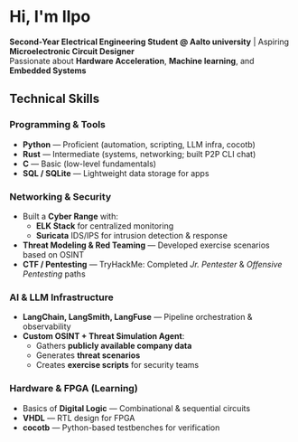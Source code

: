 # Hi, I'm Ilpo
**Second-Year Electrical Engineering Student @ Aalto university** | Aspiring **Microelectronic Circuit Designer**  
Passionate about **Hardware Acceleration**, **Machine learning**, and **Embedded Systems**  


## Technical Skills


### Programming & Tools
- **Python** — Proficient (automation, scripting, LLM infra, cocotb)  
- **Rust** — Intermediate (systems, networking; built P2P CLI chat)  
- **C** — Basic (low-level fundamentals)  
- **SQL / SQLite** — Lightweight data storage for apps  

### Networking & Security
- Built a **Cyber Range** with:
  - **ELK Stack** for centralized monitoring  
  - **Suricata** IDS/IPS for intrusion detection & response  
- **Threat Modeling & Red Teaming** — Developed exercise scenarios based on OSINT  
- **CTF / Pentesting** — TryHackMe: Completed *Jr. Pentester* & *Offensive Pentesting* paths  

### AI & LLM Infrastructure
- **LangChain, LangSmith, LangFuse** — Pipeline orchestration & observability  
- **Custom OSINT + Threat Simulation Agent**:
  - Gathers **publicly available company data**
  - Generates **threat scenarios**
  - Creates **exercise scripts** for security teams  

### Hardware & FPGA (Learning)
- Basics of **Digital Logic** — Combinational & sequential circuits  
- **VHDL** — RTL design for FPGA  
- **cocotb** — Python-based testbenches for verification  

